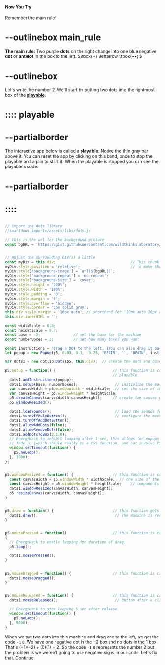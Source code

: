 #### Now You Try

Remember the main rule!
# --outlinebox main_rule
**The main rule:**
 Two purple **dots** on the right change into one blue negative **dot** or **antidot** in the box to the left.   $\fbox{$\circ$} \leftarrow \fbox{${\bullet \bullet}$} $
# --outlinebox

Let's write the number $2$.  We'll start by putting two dots into the rightmost box of the [**playable**](::playable/tooltip,transparent).
# :::: playable
# --partialborder
The interactive app below is called a **playable**.  Notice the thin gray bar above it.  You can reset the app by clicking on this band, once to stop the playable and again to start it.  When the playable is stopped you can see the playable's code.
# --partialborder
# ::::

```javascript /autoplay/p5js

// import the dots library
//smartdown.import=/assets/libs/dots.js

// this is the url for the background picture
const bgURL = 'https://gist.githubusercontent.com/wildthinkslaboratory/ac98c0bb68ccf7528dc39fa1922d2bdb/raw/a813f0d1c5d0108a8b923ce73dd17ebddc692972/ExpDotsBackground.001.jpeg';


// Adjust the surrounding DIV(s) a little
const myDiv = this.div;                                  // This chunk of code is some HTML/CSS stuff
myDiv.style.position = 'relative';                       // to make the playable look pretty
myDiv.style['background-image'] = `url(${bgURL})`;
myDiv.style['background-repeat'] = 'no-repeat';
myDiv.style['background-size'] = 'cover';
myDiv.style.height = '100%';
myDiv.style.width = '100%';
myDiv.style.padding = '0';
myDiv.style.margin = '0';
myDiv.style.overflow = 'hidden';
myDiv.style.border = '5px solid gray';
this.div.style.margin = '10px auto'; // shorthand for '10px auto 10px auto'
this.div.innerHTML = '';

const widthScale = 0.8;
const heightScale = 0.7;
const base = -2;               // set the base for the machine
const numberBoxes = 2;         // set how many boxes you want

const instructions = 'Drag a DOT to the left. (You can also drag it back to the right.)';
let popup = new Popup(p5, 0.03, 0.3,  0.25, 'BEGIN', '', 'BEGIN', instructions);

var dots1 = new dotlib.Dots(p5, this.div);  // create the dots and boxes machine

p5.setup = function() {                          // this function is called when you start the
                                                 // playable.
  dots1.addInstructions(popup);
  dots1.setup(base, numberBoxes);                 // initialize the machine with the base and number of boxes.
  var canvasWidth = p5.windowWidth * widthScale;  // set the size of the playable
  var canvasHeight = p5.windowHeight * heightScale;
  p5.createCanvas(canvasWidth,canvasHeight);     // create the canvas we will draw on
  p5.windowResized();

  dots1.loadSounds();                             // load the sounds for the app
  dots1.turnOffRuleButton();                      // configure the machine the way we want it.
  dots1.turnOffAddDotButton();
  dots1.allowAddDots(false);
  dots1.allowRemoveDots(false);
  dots1.addDotsToBox(2,1,0);
  // EnergyHack to inhibit looping after 1 sec, this allows for popups to
  // fade in (which should really be a CSS function, and not involve P5JS.
  window.setTimeout(function() {
    p5.noLoop();
  }, 1000);
};


p5.windowResized = function() {                  // this function is called when the user changes
  const canvasWidth = p5.windowWidth * widthScale;  // the size of the window.  It will rescale all the
  const canvasHeight = p5.windowHeight * heightScale;    // components to fit into the new window size.
  dots1.windowResized(canvasWidth, canvasHeight);
  p5.resizeCanvas(canvasWidth, canvasHeight);
}


p5.draw = function() {                           // this function gets called repeatedly in a loop.
  dots1.draw();                                   // The machine is redrawn multiple times a second.
}


p5.mousePressed = function()                     // this function is called everytime the user clicks the mouse
{
  // EnergyHack to enable looping for duration of drag.
  p5.loop();

  dots1.mousePressed();
}


p5.mouseDragged = function() {                   // this function is called everytime the user drags the mouse
  dots1.mouseDragged();
}


p5.mouseReleased = function() {                  // this function is called when the user releases the mouse
  dots1.mouseReleased();                          // button after a click.

  // EnergyHack to stop looping 5 sec after release.
  window.setTimeout(function() {
    p5.noLoop();
  }, 5000);
}
```

When we put two dots into this machine and drag one to the left, we get the code `-1` `0`.  We have one negative dot in the $-2$ box and no dots in the $1$ box.  That's $(-1)(-2) + (0)(1) = 2$.  So the code `-1` `0` represents the number $2$ but the problem is we weren't going to use negative signs in our code.  Let's fix that.
[Continue](/pages/NegaBinary3)
